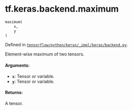 <div itemscope itemtype="http://developers.google.com/ReferenceObject">
<meta itemprop="name" content="tf.keras.backend.maximum" />
</div>

# tf.keras.backend.maximum

``` python
maximum(
    x,
    y
)
```



Defined in [`tensorflow/python/keras/_impl/keras/backend.py`](https://www.tensorflow.org/code/tensorflow/python/keras/_impl/keras/backend.py).

Element-wise maximum of two tensors.

#### Arguments:

* <b>`x`</b>: Tensor or variable.
* <b>`y`</b>: Tensor or variable.


#### Returns:

A tensor.